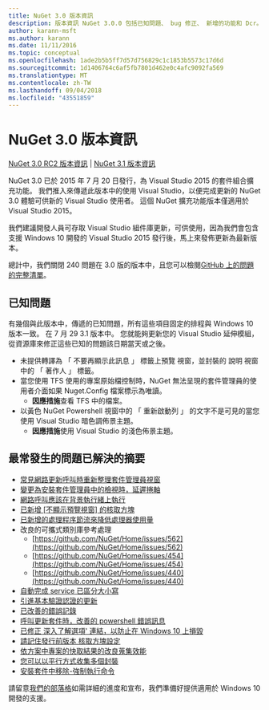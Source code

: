 ```yaml
---
title: NuGet 3.0 版本資訊
description: 版本資訊 NuGet 3.0.0 包括已知問題、 bug 修正、 新增的功能和 Dcr。
author: karann-msft
ms.author: karann
ms.date: 11/11/2016
ms.topic: conceptual
ms.openlocfilehash: 1ade2b5b5ff7d57d756829c1c1853b5573c17d6d
ms.sourcegitcommit: 1d1406764c6af5fb7801d462e0c4afc9092fa569
ms.translationtype: MT
ms.contentlocale: zh-TW
ms.lasthandoff: 09/04/2018
ms.locfileid: "43551859"
---
```

# <a name="nuget-30-release-notes"></a>NuGet 3.0 版本資訊

[NuGet 3.0 RC2 版本資訊](../release-notes/nuget-3.0-RC2.md) | [NuGet 3.1 版本資訊](../release-notes/nuget-3.1.md)

NuGet 3.0 已於 2015 年 7 月 20 日發行，為 Visual Studio 2015 的套件組合擴充功能。 我們推入來傳遞此版本中的使用 Visual Studio，以便完成更新的 NuGet 3.0 體驗可供新的 Visual Studio 使用者。 這個 NuGet 擴充功能版本僅適用於 Visual Studio 2015。

我們建議開發人員可存取 Visual Studio 組件庫更新，可供使用，因為我們會包含支援 Windows 10 開發的 Visual Studio 2015 發行後，馬上來發佈更新為最新版本。

總計中，我們關閉 240 問題在 3.0 版的版本中，且您可以檢閱[GitHub 上的問題的完整清單](https://github.com/NuGet/Home/issues?q=milestone%3A3.0.0-RTM+is%3Aclosed)。

## <a name="known-issues"></a>已知問題

有幾個與此版本中，傳遞的已知問題，所有這些項目固定的排程與 Windows 10 版本一致。 在 7 月 29 3.1 版本中。  您就能夠更新您的 Visual Studio 延伸模組，從資源庫來修正這些已知的問題該日期當天或之後。

*  未提供轉譯為 「 不要再顯示此訊息 」 標籤上預覽 視窗，並封裝的 說明 視窗中的 「 著作人 」 標籤。
*  當您使用 TFS 使用的專案原始檔控制時，NuGet 無法呈現的套件管理員的使用者介面如果 Nuget.Config 檔案標示為唯讀。
   * **因應措施**查看 TFS 中的檔案。
*  以黃色 NuGet Powershell 視窗中的 「 重新啟動列 」 的文字不是可見的當您使用 Visual Studio 暗色調佈景主題。
   * **因應措施**使用 Visual Studio 的淺色佈景主題。


## <a name="summary-of-top-issues-resolved"></a>最常發生的問題已解決的摘要

* [常見網路更新呼叫時重新整理套件管理員視窗](https://github.com/NuGet/Home/issues/515)
* [變更為安裝套件管理員中的檢視時，延遲捲軸](https://github.com/NuGet/Home/issues/519)
* [網路呼叫應該在背景執行緒上執行](https://github.com/NuGet/Home/issues/516)
* [已新增 [不顯示預覽視窗] 的核取方塊](https://github.com/NuGet/Home/issues/566)
* [已新增的處理程序節流來降低處理器使用量](https://github.com/NuGet/Home/issues/356)
* 改良的可攜式類別庫參考處理
    * [https://github.com/NuGet/Home/issues/562](https://github.com/NuGet/Home/issues/562)
    * [https://github.com/NuGet/Home/issues/454](https://github.com/NuGet/Home/issues/454)
    * [https://github.com/NuGet/Home/issues/440](https://github.com/NuGet/Home/issues/440)
* [自動完成 service 已區分大小寫](https://github.com/NuGet/Home/issues/198)
* [引進基本驗證認證的更新](https://github.com/NuGet/Home/issues/456)
* [已改善的錯誤記錄](https://github.com/NuGet/Home/issues/407)
* [呼叫更新套件時，改善的 powershell 錯誤訊息](https://github.com/NuGet/Home/issues/5)
* [已修正 深入了解選項' 連結，以防止在 Windows 10 上損毀](https://github.com/NuGet/Home/issues/822)
* [請記住發行前版本 核取方塊設定](https://github.com/NuGet/Home/issues/732)
* [依方案中專案的快取結果的改良蒐集效能](https://github.com/NuGet/Home/issues/721)
* [您可以以平行方式收集多個封裝](https://github.com/NuGet/Home/issues/713)
* [安裝套件中移除-強制執行命令](https://github.com/NuGet/Home/issues/697)

請留意[我們的部落格](http://blog.nuget.org)如需詳細的進度和宣布，我們準備好提供適用於 Windows 10 開發的支援。